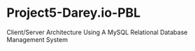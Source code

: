 # Project5-Darey.io-PBL
Client/Server Architecture Using A MySQL Relational Database Management System
